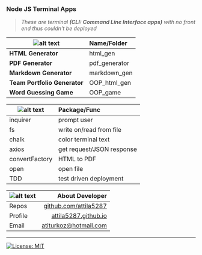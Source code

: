 ### Node JS Terminal Apps
> *These are terminal **(CLI: Command Line Interface apps)** with no front end thus couldn't be deployed*

| ![alt text](https://icons.iconarchive.com/icons/social-media-icons/social-buntings/48/Github-icon.png  "github-logo-png")  | Name/Folder| 
| --- |:---| 
**HTML Generator** | html_gen | github user stats as web page
**PDF Generator** | pdf_generator | append a resume.pdf file 
**Markdown Generator** | markdown_gen | creates click README.md
**Team Portfolio Generator** | OOP_html_gen | object oriented programming
**Word Guessing Game** | OOP_game | wheel of fortune in CLI

| ![alt text](https://www.shareicon.net/data/64x64/2015/09/11/99371_javascript_512x512.png  "node-js-png") | Package/Func | 
| ------------- |:-------------|
| inquirer  |  prompt user   | 
| fs  |  write on/read from file   | 
| chalk  | color terminal text    | 
| axios  | get request/JSON response    | 
| convertFactory  | HTML to PDF    | 
| open  | open file    | 
| TDD  | test driven deployment   | 

| ![alt text]( https://icons.iconarchive.com/icons/social-media-icons/social-buntings/48/Aim-icon.png "dev-icon") | About Developer | 
| -------------   | -------------: |
| Repos | [github.com/attila5287 ](https://github.com/attila5287/) |
| Profile | [ attila5287.github.io ](https:///attila5287.github.io/) |
| Email    |  atiturkoz@hotmail.com | 
---
[![License: MIT](https://img.shields.io/badge/License-MIT-yellow.svg)](https://opensource.org/licenses/MIT) 

